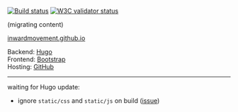 [![Build status](https://travis-ci.org/inwardmovement/inwardmovement.github.io.svg?branch=source)](https://travis-ci.org/inwardmovement/inwardmovement.github.io)
[![W3C validator status](https://img.shields.io/badge/W3C-check-blue.svg)](https://validator.w3.org/check?uri=https://inwardmovement.github.io/)  

(migrating content)  

[inwardmovement.github.io](https://inwardmovement.github.io/)

Backend: [Hugo](https://gohugo.io/)  
Frontend: [Bootstrap](http://getbootstrap.com/)  
Hosting: [GitHub](https://pages.github.com/)  

---

waiting for Hugo update:  
- ignore `static/css` and `static/js` on build ([issue](https://github.com/gohugoio/hugo/issues/1559#issuecomment-368063562))
